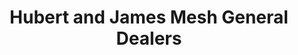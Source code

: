 ---
title: "Hubert and James Mesh General Dealers"
url: /keels/hubert-and-james-mesh-general-dealers/
shop: Dorfladen
---